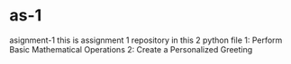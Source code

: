 # as-1
asignment-1
this is assignment 1  repository in this 2 python file
1: Perform Basic Mathematical Operations
2: Create a Personalized Greeting
